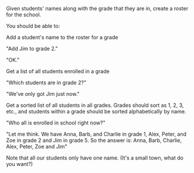 Given students' names along with the grade that they are in, create a roster for the school.

You should be able to:

Add a student's name to the roster for a grade

"Add Jim to grade 2."

"OK."

Get a list of all students enrolled in a grade

"Which students are in grade 2?"

"We've only got Jim just now."

Get a sorted list of all students in all grades. Grades should sort as 1, 2, 3, etc., and students within a grade should be sorted alphabetically by name.

"Who all is enrolled in school right now?"

"Let me think. We have Anna, Barb, and Charlie in grade 1, Alex, Peter, and Zoe in grade 2 and Jim in grade 5. So the answer is: Anna, Barb, Charlie, Alex, Peter, Zoe and Jim"

Note that all our students only have one name. (It's a small town, what do you want?)
